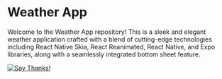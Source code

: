 # Weather App

Welcome to the Weather App repository! This is a sleek and elegant weather application crafted with a blend of cutting-edge technologies including React Native Skia, React Reanimated, React Native, and Expo libraries, along with a seamlessly integrated bottom sheet feature.

[![Say Thanks!](https://img.shields.io/badge/Say%20Thanks-!-1EAEDB.svg)](https://www.linkedin.com/in/h4mxa/)

